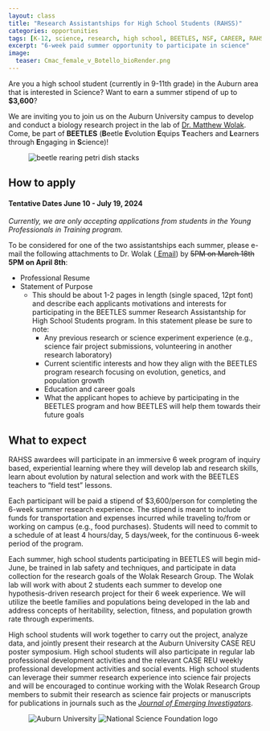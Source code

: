 ```yaml
---
layout: class
title: "Research Assistantships for High School Students (RAHSS)"
categories: opportunities
tags: [K-12, science, research, high school, BEETLES, NSF, CAREER, RAHSS]
excerpt: "6-week paid summer opportunity to participate in science"
image:
  teaser: Cmac_female_v_Botello_bioRender.png
---
```


Are you a high school student (currently in 9-11th grade) in the Auburn area that is interested in Science? Want to earn a summer stipend of up to __$3,600__?

We are inviting you to join us on the Auburn University campus to develop and conduct a biology research project in the lab of [Dr. Matthew Wolak](https://www.auburn.edu/cosam/departments/biology/biology-faculty/wolak/index.htm). Come, be part of __BEETLES__ (**B**eetle **E**volution **E**quips **T**eachers and **L**earners through **E**ngaging in **S**cience)!

<figure class="third">
  <img
    src="{% picture direct beetlePetriDishFocus_2018Oct.jpg %}"
    alt="beetle rearing petri dish stacks">
</figure>

## How to apply

#### Tentative Dates June 10 - July 19, 2024
_Currently, we are only accepting applications from students in the Young Professionals in Training program._

To be considered for one of the two assistantships each summer, please e-mail the following attachments to Dr. Wolak (<a href="mailto:mew0099@auburn.edu" class="member-social" target="_blank"><i class="fa fa-fw fa-envelope-square"></i> Email</a>) by ~~5PM on March 18th~~ __5PM on April 8th__:

  - Professional Resume
  - Statement of Purpose
    - This should be about 1-2 pages in length (single spaced, 12pt font) and describe each applicants motivations and interests for participating in the BEETLES summer Research Assistantship for High School Students program. In this statement please be sure to note:
        - Any previous research or science experiment experience (e.g., science fair project submissions, volunteering in another research laboratory)
        - Current scientific interests and how they align with the BEETLES program research focusing on evolution, genetics, and population growth
        - Education and career goals
        - What the applicant hopes to achieve by participating in the BEETLES program and how BEETLES will help them towards their future goals 


## What to expect

RAHSS awardees will participate in an immersive 6 week program of inquiry based, experiential learning where they will develop lab and research skills, learn about evolution by natural selection and work with the BEETLES teachers to “field test” lessons.

Each participant will be paid a stipend of $3,600/person for completing the 6-week summer research experience. The stipend is meant to include funds for transportation and expenses incurred while traveling to/from or working on campus (e.g., food purchases). Students will need to commit to a schedule of at least 4 hours/day, 5 days/week, for the continuous 6-week period of the program.
	
Each summer, high school students participating in BEETLES will begin mid-June, be trained in lab safety and techniques, and participate in data collection for the research goals of the Wolak Research Group. The Wolak lab will work with about 2 students each summer to develop one hypothesis-driven research project for their 6 week experience. We will utilize the beetle families and populations being developed in the lab and address concepts of heritability, selection, fitness, and population growth rate through experiments.

High school students will work together to carry out the project, analyze data, and jointly present their research at the Auburn University CASE REU poster symposium. High school students will also participate in regular lab professional development activities and the relevant CASE REU weekly professional development activities and social events. High school students can leverage their summer research experience into science fair projects and will be encouraged to continue working with the Wolak Research Group members to submit their research as science fair projects or manuscripts for publications in journals such as the [_Journal of Emerging Investigators_](https://emerginginvestigators.org/).
	

<figure class="third">
  <img
    src="{% picture direct AUtowerlogoblack.jpg %}"
    alt="Auburn University">
  <img
    src="{% picture direct nsf-logo.png %}"
    alt="National Science Foundation logo">
<!-- TODO: 3rd picture = Wolak Research Group/BEETLES symbol/graphic -->    
</figure>

